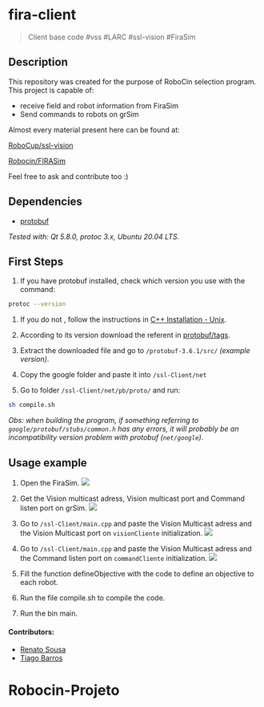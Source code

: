 
# fira-client
> Client base code #vss #LARC #ssl-vision #FiraSim 

## Description
This repository was created for the purpose of RoboCin selection program.
This project is capable of:
- receive field and robot information from FiraSim
- Send commands to robots on grSim

Almost every material present here can be found at:

 [RoboCup/ssl-vision](https://github.com/RoboCup-SSL/ssl-vision)

 [Robocin/FIRASim](https://github.com/robocin/FIRASim)


Feel free to ask and contribute too :)

## Dependencies
- [protobuf](https://github.com/google/protobuf)

*Tested with: Qt 5.8.0, protoc 3.x, Ubuntu 20.04 LTS.*

## First Steps
1. If you have protobuf installed, check which version you use with the command:
```sh
protoc --version
```

1. If you do not , follow the instructions in [C++ Installation - Unix](https://github.com/google/protobuf/tree/master/src).

1. According to its version download the referent in [protobuf/tags](https://github.com/google/protobuf/tags).

1. Extract the downloaded file and go to `/protobuf-3.6.1/src/` *(example version)*.

1. Copy the google folder and paste it into `/ssl-Client/net`

1. Go to folder `/ssl-Client/net/pb/proto/` and run:
```sh
sh compile.sh
```

*Obs: when building the program, if something referring to `google/protobuf/stubs/common.h` has any errors, it will probably be an incompatibility version problem with protobuf (`net/google`)*.

## Usage example
1. Open the FiraSim.
![](prints/FiraSim.png)

1. Get the Vision multicast adress, Vision multicast port and Command listen port on grSim.
![](prints/ips.png)

1. Go to `/ssl-Client/main.cpp` and paste the Vision Multicast adress and the Vision Multicast port on `visionCliente` initialization.
![](prints/clientH.png)

1. Go to `/ssl-Client/main.cpp` and paste the Vision Multicast adress and the Command listen port on `commandCliente` initialization.
![](prints/myudpCPP.png)

1. Fill the function defineObjective with the code to define an objective to each robot.

1. Run the file compile.sh to compile the code.

1. Run the bin main.





#### Contributors: 
- [Renato Sousa](https://github.com/renatoosousa) 
- [Tiago Barros](https://github.com/tsb4)

# Robocin-Projeto
